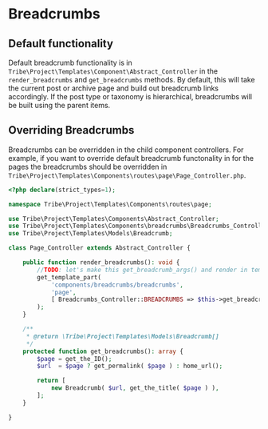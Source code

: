 # Breadcrumbs

## Default functionality

Default breadcrumb functionality is in `Tribe\Project\Templates\Component\Abstract_Controller` in the `render_breadcrumbs` and `get_breadcrumbs` methods. By default, this will take the current post or archive page and build out breadcrumb links accordingly. If the post type or taxonomy is hierarchical, breadcrumbs will be built using the parent items.

## Overriding Breadcrumbs
Breadcrumbs can be overridden in the child component controllers. For example, if you want to override default breadcrumb functonality in for the pages the breadcrumbs should be overridden in `Tribe\Project\Templates\Components\routes\page\Page_Controller.php`.
```php
<?php declare(strict_types=1);

namespace Tribe\Project\Templates\Components\routes\page;

use Tribe\Project\Templates\Components\Abstract_Controller;
use Tribe\Project\Templates\Components\breadcrumbs\Breadcrumbs_Controller;
use Tribe\Project\Templates\Models\Breadcrumb;

class Page_Controller extends Abstract_Controller {

	public function render_breadcrumbs(): void {
		//TODO: let's make this get_breadcrumb_args() and render in template
		get_template_part(
			'components/breadcrumbs/breadcrumbs',
			'page',
			[ Breadcrumbs_Controller::BREADCRUMBS => $this->get_breadcrumbs() ]
		);
	}

	/**
	 * @return \Tribe\Project\Templates\Models\Breadcrumb[]
	 */
	protected function get_breadcrumbs(): array {
		$page = get_the_ID();
		$url  = $page ? get_permalink( $page ) : home_url();

		return [
			new Breadcrumb( $url, get_the_title( $page ) ),
		];
	}

}
```
